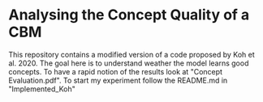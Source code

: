 # Analysing the Concept Quality of a CBM

This repository contains a modified version of a code proposed by Koh et al. 2020. The goal here is to understand weather the model learns good concepts.
To have a rapid notion of the results look at "Concept Evaluation.pdf".
To start my experiment follow the README.md in "Implemented_Koh"
